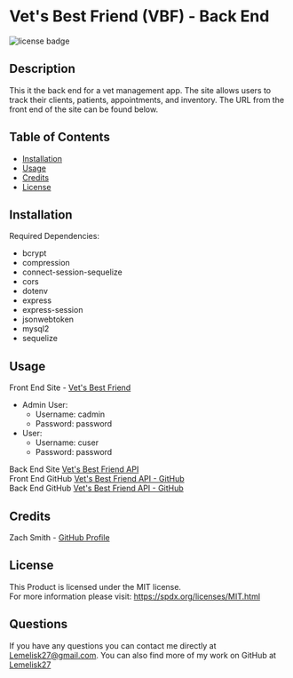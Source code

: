 # Vet's Best Friend (VBF) - Back End
![license badge](https://img.shields.io/badge/license-MIT-blue)
## Description
This it the back end for a vet management app. The site allows users to track their clients, patients, appointments, and inventory. The URL from the front end of the site can be found below.
## Table of Contents
- [Installation](#installation)
- [Usage](#usage)
- [Credits](#credits)
- [License](#license)
## Installation
Required Dependencies:
- bcrypt
- compression
- connect-session-sequelize
- cors
- dotenv
- express
- express-session
- jsonwebtoken
- mysql2
- sequelize
## Usage
Front End Site - [Vet's Best Friend](https://vetbestfriend.herokuapp.com/)
- Admin User:  
    - Username: cadmin  
    - Password: password  
- User:
    - Username: cuser
    - Password: password
  
Back End Site [Vet's Best Friend API](https://vetbestfriend-back.herokuapp.com/)  
Front End GitHub [Vet's Best Friend API - GitHub](https://github.com/Lemelisk27/vbf-front)  
Back End GitHub [Vet's Best Friend API - GitHub](https://github.com/Lemelisk27/vbf-back)
## Credits
Zach Smith - [GitHub Profile](https://github.com/Lemelisk27@gmail.com)  
## License
This Product is licensed under the MIT license.  
For more information please visit: https://spdx.org/licenses/MIT.html
## Questions  
If you have any questions you can contact me directly at Lemelisk27@gmail.com. You can also find more of my work on GitHub at [Lemelisk27](https://github.com/Lemelisk27)